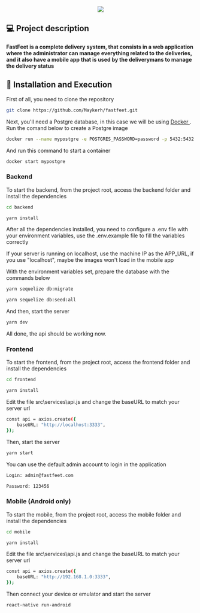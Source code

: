 <div align="center">
    <img src="https://raw.githubusercontent.com/Maykerh/gostackdesafiofinal/master/mobile/src/assets/fastfeet-logo%402x.png" />
</div>

## :computer: Project description

<h4>
   FastFeet is a complete delivery system, that consists in a web application where the administrator can manage everything related to the deliveries, and it also have a mobile app that is used by the deliverymans to manage the delivery status
</h4>

## :floppy_disk: Installation and Execution

First of all, you need to clone the repository

```bash
git clone https://github.com/Maykerh/fastfeet.git
```

Next, you'll need a Postgre database, in this case we will be using <a href="https://www.docker.com/get-started" target="_blank" >
  Docker
</a>. Run the comand below to create a Postgre image

```bash
docker run --name mypostgre -e POSTGRES_PASSWORD=password -p 5432:5432 -d postgres
```

And run this command to start a container
```bash
docker start mypostgre
```

### Backend

To start the backend, from the project root, access the backend folder and install the dependencies

```bash
cd backend

yarn install
```

After all the dependencies installed, you need to configure a .env file with your environment variables,  use the .env.example file to fill the variables correctly

If your server is running on localhost, use the machine IP as the APP_URL, if you use "localhost", maybe the images won't load in the mobile app

With the environment variables set, prepare the database with the commands below

```bash
yarn sequelize db:migrate

yarn sequelize db:seed:all
```

And then, start the server

```bash
yarn dev
```

All done, the api should be working now.

### Frontend

To start the frontend, from the project root, access the frontend folder and install the dependencies

```bash
cd frontend

yarn install
```
Edit the file src\services\api.js and change the baseURL to match your server url

```bash
const api = axios.create({
    baseURL: "http://localhost:3333",
});
```

Then, start the server

```bash
yarn start
```

You can use the default admin account to login in the application

```bash
Login: admin@fastfeet.com

Password: 123456
```

### Mobile (Android only)

To start the mobile, from the project root, access the mobile folder and install the dependencies

```bash
cd mobile

yarn install
```

Edit the file src\services\api.js and change the baseURL to match your server url

```bash
const api = axios.create({
    baseURL: "http://192.168.1.0:3333",
});
```

Then connect your device or emulator and start the server 

```bash
react-native run-android
```

